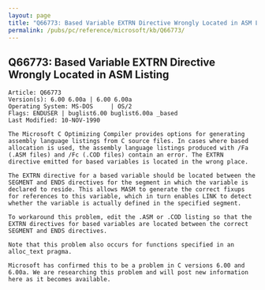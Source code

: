 ```yaml
---
layout: page
title: "Q66773: Based Variable EXTRN Directive Wrongly Located in ASM Listing"
permalink: /pubs/pc/reference/microsoft/kb/Q66773/
---
```


## Q66773: Based Variable EXTRN Directive Wrongly Located in ASM Listing

	Article: Q66773
	Version(s): 6.00 6.00a | 6.00 6.00a
	Operating System: MS-DOS     | OS/2
	Flags: ENDUSER | buglist6.00 buglist6.00a _based
	Last Modified: 10-NOV-1990
	
	The Microsoft C Optimizing Compiler provides options for generating
	assembly language listings from C source files. In cases where based
	allocation is used, the assembly language listings produced with /Fa
	(.ASM files) and /Fc (.COD files) contain an error. The EXTRN
	directive emitted for based variables is located in the wrong place.
	
	The EXTRN directive for a based variable should be located between the
	SEGMENT and ENDS directives for the segment in which the variable is
	declared to reside. This allows MASM to generate the correct fixups
	for references to this variable, which in turn enables LINK to detect
	whether the variable is actually defined in the specified segment.
	
	To workaround this problem, edit the .ASM or .COD listing so that the
	EXTRN directives for based variables are located between the correct
	SEGMENT and ENDS directives.
	
	Note that this problem also occurs for functions specified in an
	alloc_text pragma.
	
	Microsoft has confirmed this to be a problem in C versions 6.00 and
	6.00a. We are researching this problem and will post new information
	here as it becomes available.
